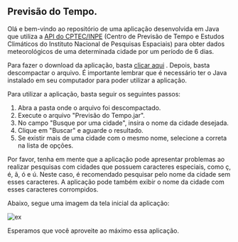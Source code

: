 ## Previsão do Tempo.

Olá e bem-vindo ao repositório de uma aplicação desenvolvida em Java que utiliza a [API do CPTEC/INPE](http://servicos.cptec.inpe.br/XML/) (Centro de Previsão de Tempo e Estudos Climáticos do Instituto Nacional de Pesquisas Espaciais) para obter dados meteorológicos de uma determinada cidade por um período de 6 dias.

Para fazer o download da aplicação, basta [clicar aqui](https://github.com/kleber0a0m/previsao-do-tempo-java/raw/master/dist/Previs%C3%A3o%20do%20Tempo.zip) . Depois, basta descompactar o arquivo. É importante lembrar que é necessário ter o Java instalado em seu computador para poder utilizar a aplicação.

Para utilizar a aplicação, basta seguir os seguintes passos:

1.  Abra a pasta onde o arquivo foi descompactado.
2.  Execute o arquivo "Previsão do Tempo.jar".
3.  No campo "Busque por uma cidade", insira o nome da cidade desejada.
4.  Clique em "Buscar" e aguarde o resultado.
5.  Se existir mais de uma cidade com o mesmo nome, selecione a correta na lista de opções.


Por favor, tenha em mente que a aplicação pode apresentar problemas ao realizar pesquisas com cidades que possuem caracteres especiais, como ç, é, ã, ó e ú. Neste caso, é recomendado pesquisar pelo nome da cidade sem esses caracteres. A aplicação pode também exibir o nome da cidade com esses caracteres corrompidos.

Abaixo, segue uma imagem da tela inicial da aplicação:

![ex](https://user-images.githubusercontent.com/70644405/208214288-92b7bf54-170a-41fb-9ce0-269c6d8661bf.PNG)

Esperamos que você aproveite ao máximo essa aplicação.
